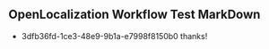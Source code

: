 ## OpenLocalization Workflow Test MarkDown
* 3dfb36fd-1ce3-48e9-9b1a-e7998f8150b0 thanks!

<!--HONumber=Jul16_HO4-->


